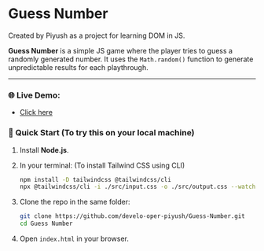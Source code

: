 # Guess Number

Created by Piyush as a project for learning DOM in JS.

**Guess Number** is a simple JS game where the player tries to guess a randomly generated number. It uses the `Math.random()` function to generate unpredictable results for each playthrough.

---

### 🌐 Live Demo:
- [Click here](https://guessnumber.netlify.app/)

### 🚀 Quick Start (To try this on your local machine)

1. Install **Node.js**.
2. In your terminal: (To install Tailwind CSS using CLI)

   ```bash
   npm install -D tailwindcss @tailwindcss/cli
   npx @tailwindcss/cli -i ./src/input.css -o ./src/output.css --watch
   ```
3. Clone the repo in the same folder:

   ```bash
   git clone https://github.com/develo-oper-piyush/Guess-Number.git
   cd Guess Number
   ```
4. Open `index.html` in your browser.
